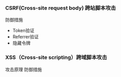 ### CSRF(Cross-site request body) 跨站脚本攻击
防御措施
- Token验证
- Referrer验证
- 隐藏令牌

### XSS（Cross-site scripting）跨域脚本攻击
攻击原理
防御措施